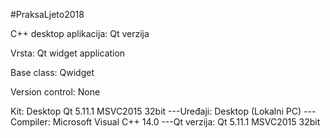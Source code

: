 #PraksaLjeto2018

C++ desktop aplikacija: Qt verzija

Vrsta: Qt widget application

Base class: Qwidget

Version control: None

Kit: Desktop Qt 5.11.1 MSVC2015 32bit
---Uređaji: Desktop (Lokalni PC)
---Compiler: Microsoft Visual C++ 14.0
---Qt verzija: Qt 5.11.1 MSVC2015 32bit


